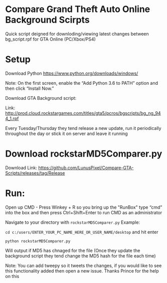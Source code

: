 # Compare Grand Theft Auto Online Background Scirpts


Quick script deigned for downloding/viewing latest changes between bg_script.rpf for GTA Online (PC/Xbox/PS4)



# Setup


Download Python 
https://www.python.org/downloads/windows/

Note: On the first screen, enable the “Add Python 3.6 to PATH” option and then click “Install Now.”


Download GTA Background script:

Link: http://prod.cloud.rockstargames.com/titles/gta5/pcros/bgscripts/bg_ng_944_1.rpf

Every Tuesday/Thursday they tend release a new update, run it periodically throughout the day or stick it on server and leave it running


# Download rockstarMD5Comparer.py

Download Link:
https://github.com/LunusPixel/Compare-GTA-Scripts/releases/tag/Release



# Run:


Open up CMD - Press Winkey + R so you bring up the "RunBox" type “cmd” into the box and then press Ctrl+Shift+Enter to run CMD as an administrator


Navigate to your directory with `rockstarMD5Comparer.py` 
Example:

`cd c:/users/ENTER_YOUR_PC_NAME_HERE_OR_USER_NAME/desktop` and hit enter


 `python rockstarMD5Comparer.py` 


Will output if MD5 has chnaged for the file (Once they update the background script they tend change the MD5 hash for the file each time)




Note: You can add tweepy so it tweets the changes, if you would like to see this functionality added then open a new issue. 
Thanks Prince for the help on this
